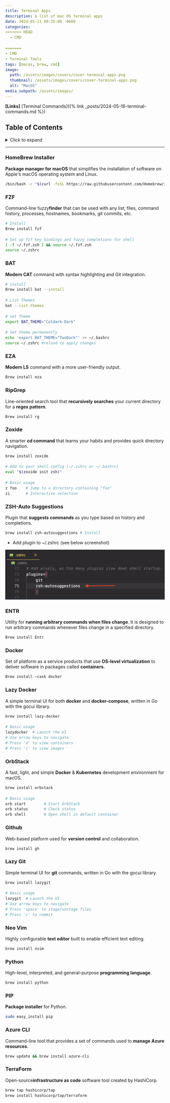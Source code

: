 ```yaml
---
title: Terminal Apps
description: a list of mac OS terminal apps
date: 2024-05-11 09:35:00 -0600
categories:
<<<<<<< HEAD
  - CMD

=======
- CMD
- Terminal Tools
tags: [macos, brew, cmd]
image:
  path: /assets/images/covers/cover-terminal-apps.png
  thumbnail: /assets/images/covers/cover-terminal-apps.png
  alt: "MacOS"
media_subpath: /assets/images/
---
```


**[Links]**
[Terminal Commands]({% link _posts/2024-05-16-terminal-commands.md %})

## Table of Contents

<details>
<summary>Click to expand</summary>

- [HomeBrew](#homebrew-installer)
- [FZF](#fzf)
- [BAT](#bat)
- [EZA](#eza)
- [RipGrep](#ripgrep)
- [Zoxide](#zoxide)
- [ZSH-Auto Suggestions](#zsh-auto-suggestions)
- [ENTR](#entr)
- [Docker](#docker)
- [Lazy Docker](#lazy-docker)
- [OrbStack](#orbstack)
- [Github](#github)
- [Lazy Git](#lazy-git)
- [Neo Vim](#neo-vim)
- [Python](#python)
- [PIP](#pip)
- [Azure CLI](#azure-cli)
- [TerraForm](#terraform)
- [TopGrade](#topgrade)
- [NCDU](#ncdu)
- [Speed Test](#speed-test)
- [PowerShell Upgrade](#powershell-upgrade)
- [Nmap](#nmap)
- [Glow](#glow)
- [Matrix Code](#matrix-code)
- [Busyness](#busyness)
</details>

---

### HomeBrew Installer

**Package manager for macOS** that simplifies the installation of software on Apple's macOS operating system and Linux.

```bash
/bin/bash -c "$(curl -fsSL https://raw.githubusercontent.com/Homebrew/install/HEAD/install.sh)"
```

### FZF

Command-line fuzzy**finder** that can be used with any list; files, command history, processes, hostnames, bookmarks, git commits, etc.

```bash
# Install
Brew install fzf

# Set up fzf key bindings and fuzzy completions for shell
[ -f ~/.fzf.zsh ] && source ~/.fzf.zsh
source ~/.zshrc
```

### BAT

**Modern CAT** command with syntax highlighting and Git integration.

```bash
# install
Brew install bat --install

# List Themes
bat --list-themes

# set Theme
export BAT_THEME="Coldark-Dark"

# Set theme permanently
echo 'export BAT_THEME="TwoDark"' >> ~/.bashrc
source ~/.zshrc #reload to apply changes
```

### EZA

**Modern LS** command with a more user-friendly output.

```bash
Brew install eza
```

### RipGrep

Line-oriented search tool that **recursively searches** your current directory for a **regex pattern**.

```bash
Brew install rg
```

### Zoxide

A smarter **cd command** that learns your habits and provides quick directory navigation.

```bash
brew install zoxide

# Add to your shell config (~/.zshrc or ~/.bashrc)
eval "$(zoxide init zsh)"

# Basic usage
z foo    # Jump to a directory containing "foo"
zi       # Interactive selection
```

### ZSH-Auto Suggestions

Plugin that **suggests commands** as you type based on history and completions.

```bash
brew install zsh-autosuggestions # Install
```

- Add plugin to ~/.zshrc (see below screenshot)

![Add plugin](/assets/images/content/example-add-plugin-zshrc.png)

### ENTR

Utility for **running arbitrary commands when files change**. It is designed to run arbitrary commands whenever files change in a specified directory.

```bash
Brew install Entr
```

### Docker

Set of platform as a service products that use **OS-level virtualization** to deliver software in packages called **containers**.

```bash
Brew install —cask docker
```

### Lazy Docker

A simple terminal UI for both **docker** and **docker-compose**, written in Go with the gocui library.

```bash
brew install lazy-docker

# Basic usage
lazydocker  # Launch the UI
# Use arrow keys to navigate
# Press 'd' to view containers
# Press 'i' to view images
```

### OrbStack

A fast, light, and simple **Docker** & **Kubernetes** development environment for macOS.

```bash
brew install orbstack

# Basic usage
orb start        # Start OrbStack
orb status       # Check status
orb shell        # Open shell in default container
```

### Github

Web-based platform used for **version control** and collaboration.

```bash
brew install gh
```

### Lazy Git

Simple terminal UI for **git** commands, written in Go with the gocui library.

```bash
brew install lazygit

# Basic usage
lazygit  # Launch the UI
# Use arrow keys to navigate
# Press 'space' to stage/unstage files
# Press 'c' to commit
```

### Neo Vim

Highly configurable **text editor** built to enable efficient text editing.

```bash
brew install nvim
```

### Python

High-level, interpreted, and general-purpose **programming language**.

```bash
brew install python
```

### PIP

**Package installer** for Python.

```bash
sudo easy_install pip
```

### Azure CLI

Command-line tool that provides a set of commands used to **manage Azure resources**.

```bash
brew update && brew install azure-cli
```

### TerraForm

Open-source**infrastructure as code** software tool created by HashiCorp.

```bash
brew tap hashicorp/tap
brew install hashicorp/tap/terraform
```
